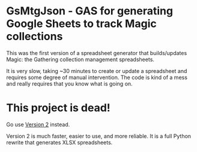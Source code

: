 # GsMtgJson - GAS for generating Google Sheets to track Magic collections

This was the first version of a spreadsheet generator that builds/updates
Magic: the Gathering collection management spreadsheets.

It is very slow, taking ~30 minutes to create or update a spreadsheet and
requires some degree of manual intervention. The code is kind of a mess
and really requires that you know what is going on.

# This project is dead!

Go use [Version 2](https://github.com/gwax/mtg_ssm) instead.

Version 2 is much faster, easier to use, and more reliable. It is a full
Python rewrite that generates XLSX spreadsheets.

